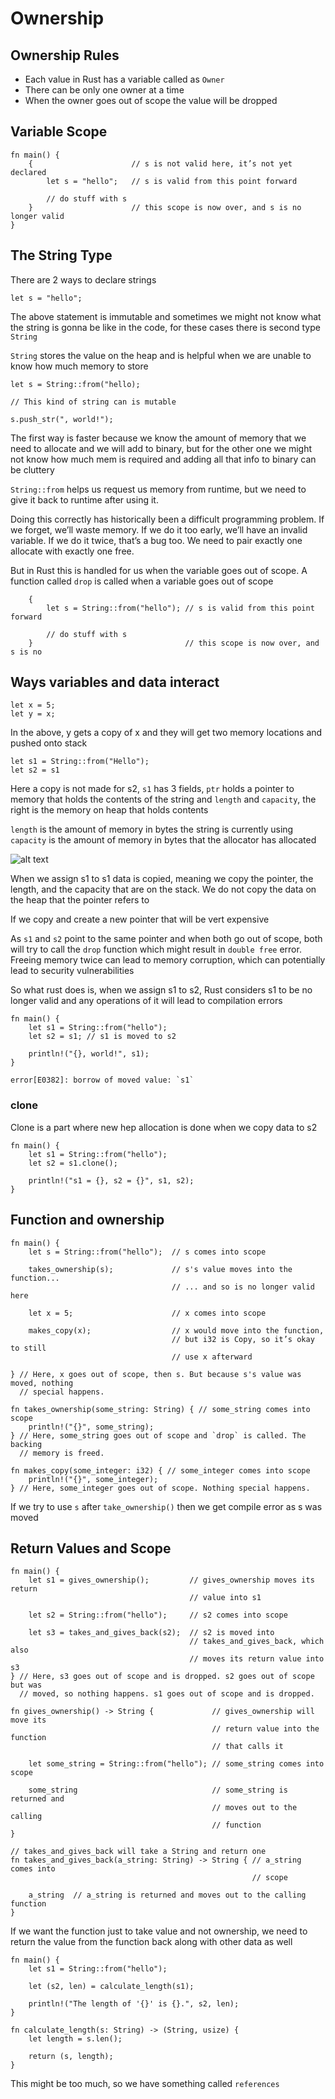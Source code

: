 # Ownership

## Ownership Rules
- Each value in Rust has a variable called as `Owner`
- There can be only one owner at a time
- When the owner goes out of scope the value will be dropped

## Variable Scope
```
fn main() {
    {                      // s is not valid here, it’s not yet declared
        let s = "hello";   // s is valid from this point forward

        // do stuff with s
    }                      // this scope is now over, and s is no longer valid
}
```

## The String Type
There are 2 ways to declare strings

`let s = "hello";`

The above statement is immutable and sometimes we might not know what the string is gonna be like in the code, for these cases there is second type `String`

`String` stores the value on the heap and is helpful when we are unable to know how much memory to store

```
let s = String::from("hello);

// This kind of string can is mutable

s.push_str(", world!");
```

The first way is faster because we know the amount of memory that we need to allocate and we will add to binary, but for the other one we might not know how much mem is required and adding all that info to binary can be cluttery

`String::from` helps us request us memory from runtime, but we need to give it back to runtime after using it. 

Doing this correctly has historically been a difficult programming problem. If we forget, we’ll waste memory. If we do it too early, we’ll have an invalid variable. If we do it twice, that’s a bug too. We need to pair exactly one allocate with exactly one free.

But in Rust this is handled for us when the variable goes out of scope. A function called `drop` is called when a variable goes out of scope

```
    {
        let s = String::from("hello"); // s is valid from this point forward

        // do stuff with s
    }                                  // this scope is now over, and s is no
```

## Ways variables and data interact
```
let x = 5;
let y = x;
```
In the above, y gets a copy of x and they will get two memory locations and pushed onto stack

```
let s1 = String::from("Hello");
let s2 = s1
```

Here a copy is not made for s2, `s1` has 3 fields, `ptr` holds a pointer to memory that holds the contents of the string and `length` and `capacity`, the right is the memory on heap that holds contents

`length` is the amount of memory in bytes the string is currently using
`capacity` is the amount of memory in bytes that the allocator has allocated

![alt text](https://doc.rust-lang.org/book/img/trpl04-02.svg)

When we assign s1 to s1 data is copied, meaning we copy the pointer, the length, and the capacity that are on the stack. We do not copy the data on the heap that the pointer refers to

If we copy and create a new pointer that will be vert expensive

As `s1` and `s2` point to the same pointer and when both go out of scope, both will try to call the `drop` function which might result in `double free` error. Freeing memory twice can lead to memory corruption, which can potentially lead to security vulnerabilities

So what rust does is, when we assign s1 to s2, Rust considers s1 to be no longer valid and any operations of it will lead to compilation errors
```
fn main() {
    let s1 = String::from("hello");
    let s2 = s1; // s1 is moved to s2

    println!("{}, world!", s1);
}
```
```
error[E0382]: borrow of moved value: `s1`
```

### clone
Clone is a part where new hep allocation is done when we copy data to s2
```
fn main() {
    let s1 = String::from("hello");
    let s2 = s1.clone();

    println!("s1 = {}, s2 = {}", s1, s2);
}
```

## Function and ownership
```
fn main() {
    let s = String::from("hello");  // s comes into scope

    takes_ownership(s);             // s's value moves into the function...
                                    // ... and so is no longer valid here

    let x = 5;                      // x comes into scope

    makes_copy(x);                  // x would move into the function,
                                    // but i32 is Copy, so it’s okay to still
                                    // use x afterward

} // Here, x goes out of scope, then s. But because s's value was moved, nothing
  // special happens.

fn takes_ownership(some_string: String) { // some_string comes into scope
    println!("{}", some_string);
} // Here, some_string goes out of scope and `drop` is called. The backing
  // memory is freed.

fn makes_copy(some_integer: i32) { // some_integer comes into scope
    println!("{}", some_integer);
} // Here, some_integer goes out of scope. Nothing special happens.
```

If we try to use `s` after `take_ownership()` then we get compile error as s was moved

## Return Values and Scope
```
fn main() {
    let s1 = gives_ownership();         // gives_ownership moves its return
                                        // value into s1

    let s2 = String::from("hello");     // s2 comes into scope

    let s3 = takes_and_gives_back(s2);  // s2 is moved into
                                        // takes_and_gives_back, which also
                                        // moves its return value into s3
} // Here, s3 goes out of scope and is dropped. s2 goes out of scope but was
  // moved, so nothing happens. s1 goes out of scope and is dropped.

fn gives_ownership() -> String {             // gives_ownership will move its
                                             // return value into the function
                                             // that calls it

    let some_string = String::from("hello"); // some_string comes into scope

    some_string                              // some_string is returned and
                                             // moves out to the calling
                                             // function
}

// takes_and_gives_back will take a String and return one
fn takes_and_gives_back(a_string: String) -> String { // a_string comes into
                                                      // scope

    a_string  // a_string is returned and moves out to the calling function
}
```

If we want the function just to take value and not ownership, we need to return the value from the function back along with other data as well

```
fn main() {
    let s1 = String::from("hello");

    let (s2, len) = calculate_length(s1);

    println!("The length of '{}' is {}.", s2, len);
}

fn calculate_length(s: String) -> (String, usize) {
    let length = s.len();

    return (s, length);
}
```

This might be too much, so we have something called `references`